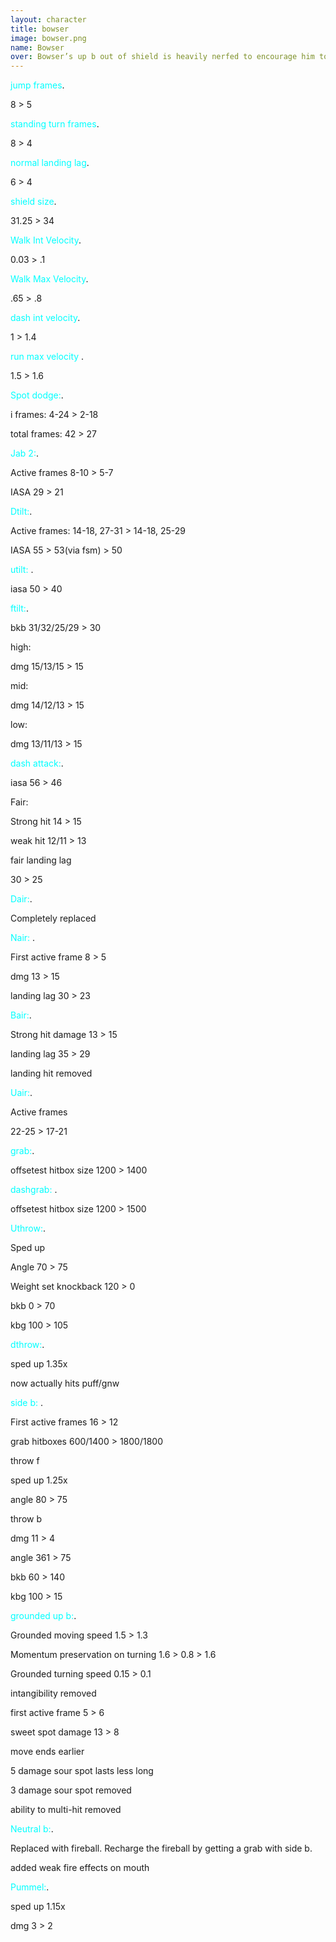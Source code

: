 ```yaml
---
layout: character
title: bowser
image: bowser.png
name: Bowser
over: Bowser’s up b out of shield is heavily nerfed to encourage him to be more aggressive and camp in shield less. Fireball was added and bound to grabs to also encourage and reward aggression.
---
```


<span style="color:cyan">jump frames</span>.

8 > 5

<span style="color:cyan">standing turn frames</span>.

8 > 4

<span style="color:cyan">normal landing lag</span>.

6 > 4

<span style="color:cyan">shield size</span>.

31.25 > 34

<span style="color:cyan">Walk Int Velocity</span>.

0.03 > .1

<span style="color:cyan">Walk Max Velocity</span>.

.65 > .8

<span style="color:cyan">dash int velocity</span>.

1 > 1.4

<span style="color:cyan">run max velocity </span>.

1.5 > 1.6


<span style="color:cyan">Spot dodge:</span>.

i frames: 4-24 > 2-18

total frames: 42 > 27


<span style="color:cyan">Jab 2:</span>.

Active frames 8-10 > 5-7

IASA 29 > 21


<span style="color:cyan">Dtilt:</span>.

Active frames: 14-18, 27-31 > 14-18, 25-29

IASA 55 > 53(via fsm) > 50


<span style="color:cyan">utilt: </span>.

iasa 50 > 40


<span style="color:cyan">ftilt:</span>.

bkb 31/32/25/29 > 30

high:

dmg 15/13/15 > 15

mid:

dmg 14/12/13 > 15

low:

dmg  13/11/13 > 15


<span style="color:cyan">dash attack:</span>.

iasa 56 > 46


Fair:

Strong hit 14 > 15

weak hit 12/11 > 13

fair landing lag

30 > 25


<span style="color:cyan">Dair:</span>.

Completely replaced


<span style="color:cyan">Nair: </span>.

First active frame 8 > 5

dmg 13 > 15

landing lag 30 > 23


<span style="color:cyan">Bair:</span>.

Strong hit damage 13 > 15

landing lag 35 > 29

landing hit removed


<span style="color:cyan">Uair:</span>.

Active frames

22-25 > 17-21 



<span style="color:cyan">grab:</span>.

offsetest hitbox size 1200 > 1400

 

<span style="color:cyan">dashgrab: </span>.

offsetest hitbox size 1200 > 1500



<span style="color:cyan">Uthrow:</span>.

Sped up

Angle 70 > 75

Weight set knockback 120 > 0

bkb 0 > 70

kbg 100 > 105



<span style="color:cyan">dthrow:</span>.

sped up 1.35x

now actually hits puff/gnw



<span style="color:cyan">side b: </span>.

First active frames 16 > 12

grab hitboxes 600/1400 > 1800/1800

throw f

sped up 1.25x

angle 80 > 75

throw b

dmg 11 > 4

angle 361 > 75

bkb 60 > 140

kbg 100 > 15


<span style="color:cyan">grounded up b:</span>.

Grounded moving speed 1.5 > 1.3

Momentum preservation on turning 1.6 > 0.8 > 1.6

Grounded turning speed 0.15 > 0.1

intangibility removed

first active frame 5 > 6

sweet spot damage 13 > 8

move ends earlier

5 damage sour spot lasts less long

3 damage sour spot removed

ability to multi-hit removed


<span style="color:cyan">Neutral b:</span>.

Replaced with fireball. Recharge the fireball by getting a grab with side b.

added weak fire effects on mouth 


<span style="color:cyan">Pummel:</span>.

sped up 1.15x

dmg 3 > 2